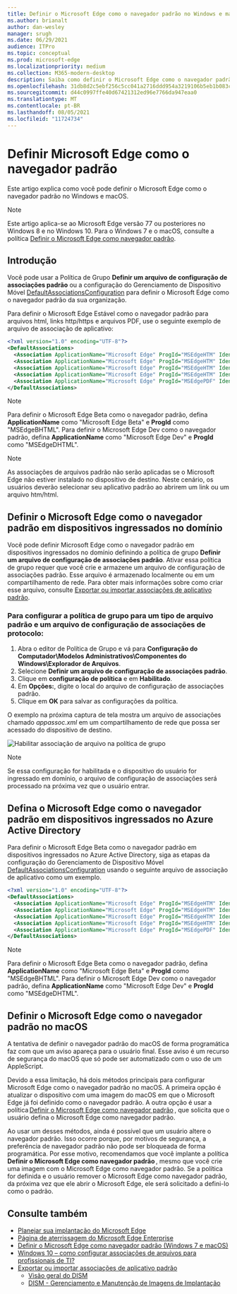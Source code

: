 ```yaml
---
title: Definir o Microsoft Edge como o navegador padrão no Windows e macOS
ms.author: brianalt
author: dan-wesley
manager: srugh
ms.date: 06/29/2021
audience: ITPro
ms.topic: conceptual
ms.prod: microsoft-edge
ms.localizationpriority: medium
ms.collection: M365-modern-desktop
description: Saiba como definir o Microsoft Edge como o navegador padrão.
ms.openlocfilehash: 31db8d2c5ebf256c5cc041a2716ddd954a3219106b5eb1b083cc71c062abec76
ms.sourcegitcommit: d44c0997ffe40d67421312ed96e7766da947eaa0
ms.translationtype: MT
ms.contentlocale: pt-BR
ms.lasthandoff: 08/05/2021
ms.locfileid: "11724734"
---
```

# <a name="set-microsoft-edge-as-the-default-browser"></a>Definir Microsoft Edge como o navegador padrão

Este artigo explica como você pode definir o Microsoft Edge como o navegador padrão no Windows e macOS.

> [!NOTE]
> Este artigo aplica-se ao Microsoft Edge versão 77 ou posteriores no Windows 8 e no Windows 10. Para o Windows 7 e o macOS, consulte a política [Definir o Microsoft Edge como navegador padrão](./microsoft-edge-policies.md#defaultbrowsersettingenabled).

## <a name="introduction"></a>Introdução

Você pode usar a Política de Grupo **Definir um arquivo de configuração de associações padrão** ou a configuração do Gerenciamento de Dispositivo Móvel [DefaultAssociationsConfiguration](/windows/client-management/mdm/policy-csp-applicationdefaults#applicationdefaults-defaultassociationsconfiguration) para definir o Microsoft Edge como o navegador padrão da sua organização.

Para definir o Microsoft Edge Estável como o navegador padrão para arquivos html, links http/https e arquivos PDF, use o seguinte exemplo de arquivo de associação de aplicativo:

```xml
<?xml version="1.0" encoding="UTF-8"?>
<DefaultAssociations> 
  <Association ApplicationName="Microsoft Edge" ProgId="MSEdgeHTM" Identifier=".html"/>
  <Association ApplicationName="Microsoft Edge" ProgId="MSEdgeHTM" Identifier=".htm"/>
  <Association ApplicationName="Microsoft Edge" ProgId="MSEdgeHTM" Identifier="http"/>
  <Association ApplicationName="Microsoft Edge" ProgId="MSEdgeHTM" Identifier="https"/>  
  <Association ApplicationName="Microsoft Edge" ProgId="MSEdgePDF" Identifier=".pdf"/>
</DefaultAssociations>
```

> [!NOTE]
> Para definir o Microsoft Edge Beta como o navegador padrão, defina **ApplicationName** como "Microsoft Edge Beta" e **ProgId** como "MSEdgeBHTML". Para definir o Microsoft Edge Dev como o navegador padrão, defina **ApplicationName** como "Microsoft Edge Dev" e **ProgId** como "MSEdgeDHTML".


> [!NOTE]
> As associações de arquivos padrão não serão aplicadas se o Microsoft Edge não estiver instalado no dispositivo de destino. Neste cenário, os usuários deverão selecionar seu aplicativo padrão ao abrirem um link ou um arquivo htm/html.

## <a name="set-microsoft-edge-as-the-default-browser-on-domain-joined-devices"></a>Definir o Microsoft Edge como o navegador padrão em dispositivos ingressados no domínio

Você pode definir Microsoft Edge como o navegador padrão em dispositivos ingressados no domínio definindo a política de grupo **Definir um arquivo de configuração de associações padrão**. Ativar essa política de grupo requer que você crie e armazene um arquivo de configuração de associações padrão. Esse arquivo é armazenado localmente ou em um compartilhamento de rede. Para obter mais informações sobre como criar esse arquivo, consulte [Exportar ou importar associações de aplicativo padrão](/windows-hardware/manufacture/desktop/export-or-import-default-application-associations).

### <a name="to-configure-the-group-policy-for-a-default-file-type-and-protocol-associations-configuration-file"></a>Para configurar a política de grupo para um tipo de arquivo padrão e um arquivo de configuração de associações de protocolo:

1. Abra o editor de Política de Grupo e vá para **Configuração do Computador\Modelos Administrativos\Componentes do Windows\Explorador de Arquivos**.
2. Selecione **Definir um arquivo de configuração de associações padrão**.
3. Clique em **configuração de política** e em **Habilitado**.
4. Em **Opções:**, digite o local do arquivo de configuração de associações padrão.
5. Clique em **OK** para salvar as configurações da política.

O exemplo na próxima captura de tela mostra um arquivo de associações chamado *appassoc.xml* em um compartilhamento de rede que possa ser acessado do dispositivo de destino.

   ![Habilitar associação de arquivo na política de grupo](./media/edge-learnmore-make-edge-default-browser/edge-learnmore-app-associations.png)

   > [!NOTE]
   > Se essa configuração for habilitada e o dispositivo do usuário for ingressado em domínio, o arquivo de configuração de associações será processado na próxima vez que o usuário entrar.

## <a name="set-microsoft-edge-as-the-default-browser-on-azure-active-directory-joined-devices"></a>Defina o Microsoft Edge como o navegador padrão em dispositivos ingressados no Azure Active Directory

Para definir o Microsoft Edge Beta como o navegador padrão em dispositivos ingressados no Azure Active Directory, siga as etapas da configuração do Gerenciamento de Dispositivo Móvel [DefaultAssociationsConfiguration](/windows/client-management/mdm/policy-csp-applicationdefaults#applicationdefaults-defaultassociationsconfiguration) usando o seguinte arquivo de associação de aplicativo como um exemplo.

```xml
<?xml version="1.0" encoding="UTF-8"?>
<DefaultAssociations>
  <Association ApplicationName="Microsoft Edge" ProgId="MSEdgeHTM" Identifier=".html"/>
  <Association ApplicationName="Microsoft Edge" ProgId="MSEdgeHTM" Identifier=".htm"/>
  <Association ApplicationName="Microsoft Edge" ProgId="MSEdgeHTM" Identifier="http"/>
  <Association ApplicationName="Microsoft Edge" ProgId="MSEdgeHTM" Identifier="https"/>  
  <Association ApplicationName="Microsoft Edge" ProgId="MSEdgePDF" Identifier=".pdf"/>
</DefaultAssociations>
```

> [!NOTE]
> Para definir o Microsoft Edge Beta como o navegador padrão, defina **ApplicationName** como "Microsoft Edge Beta" e **ProgId** como "MSEdgeBHTML". Para definir o Microsoft Edge Dev como o navegador padrão, defina **ApplicationName** como "Microsoft Edge Dev" e **ProgId** como "MSEdgeDHTML".

## <a name="set-microsoft-edge-as-the-default-browser-on-macos"></a>Definir o Microsoft Edge como o navegador padrão no macOS

A tentativa de definir o navegador padrão do macOS de forma programática faz com que um aviso apareça para o usuário final. Esse aviso é um recurso de segurança do macOS que só pode ser automatizado com o uso de um AppleScript.

Devido a essa limitação, há dois métodos principais para configurar Microsoft Edge como o navegador padrão no macOS. A primeira opção é atualizar o dispositivo com uma imagem do macOS em que o Microsoft Edge já foi definido como o navegador padrão. A outra opção é usar a política [Definir o Microsoft Edge como navegador padrão](./microsoft-edge-policies.md#defaultbrowsersettingenabled) , que solicita que o usuário defina o Microsoft Edge como navegador padrão.

Ao usar um desses métodos, ainda é possível que um usuário altere o navegador padrão. Isso ocorre porque, por motivos de segurança, a preferência de navegador padrão não pode ser bloqueada de forma programática. Por esse motivo, recomendamos que você implante a política **Definir o Microsoft Edge como navegador padrão** , mesmo que você crie uma imagem com o Microsoft Edge como navegador padrão. Se a política for definida e o usuário remover o Microsoft Edge como navegador padrão, da próxima vez que ele abrir o Microsoft Edge, ele será solicitado a defini-lo como o padrão.

## <a name="see-also"></a>Consulte também

- [Planejar sua implantação do Microsoft Edge](./deploy-edge-plan-deployment.md)
- [Página de aterrissagem do Microsoft Edge Enterprise](https://aka.ms/EdgeEnterprise)
- [Definir o Microsoft Edge como navegador padrão (Windows 7 e macOS)](./microsoft-edge-policies.md#defaultbrowsersettingenabled)
- [Windows 10 – como configurar associações de arquivos para profissionais de TI?](/archive/blogs/windowsinternals/windows-10-how-to-configure-file-associations-for-it-pros)
- [Exportar ou importar associações de aplicativo padrão](/windows-hardware/manufacture/desktop/export-or-import-default-application-associations)
  - [Visão geral do DISM](/windows-hardware/manufacture/desktop/what-is-dism)
  - [DISM - Gerenciamento e Manutenção de Imagens de Implantação](/windows-hardware/manufacture/desktop/dism---deployment-image-servicing-and-management-technical-reference-for-windows)